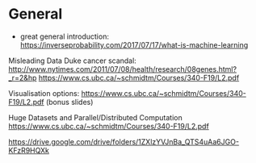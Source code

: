 # General
- great general introduction:
	https://inverseprobability.com/2017/07/17/what-is-machine-learning

Misleading Data 
Duke cancer scandal:
http://www.nytimes.com/2011/07/08/health/research/08genes.html?_r=2&hp
https://www.cs.ubc.ca/~schmidtm/Courses/340-F19/L2.pdf

Visualisation options:
https://www.cs.ubc.ca/~schmidtm/Courses/340-F19/L2.pdf (bonus slides)

Huge Datasets and Parallel/Distributed Computation
https://www.cs.ubc.ca/~schmidtm/Courses/340-F19/L2.pdf 




https://drive.google.com/drive/folders/1ZXlzYVJnBa_QTS4uAa6JGO-KFzR9HQXk